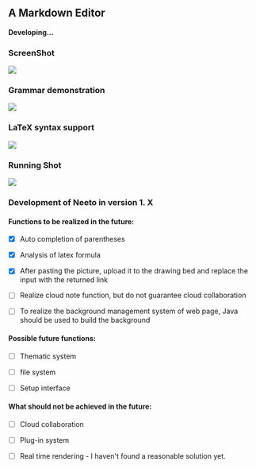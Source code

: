 ## A Markdown Editor

**Developing...**

### ScreenShot

<img src="https://img.tanknee.cn/blogpicbed/2020/01/202001103a1ef34bc448f.png"/>

### Grammar demonstration

<img src="https://img.tanknee.cn/blogpicbed/2020/01/202001101a30d18c5aba9.png"/>

### LaTeX syntax support

<img src="https://img.tanknee.cn/blogpicbed/2020/01/202001102b462e1b49196.png"/>

### Running Shot

<img src="https://img.tanknee.cn/blogpicbed/2020/01/202001166f58171ef1c23.gif"/>

### Development of Neeto in version 1. X

#### Functions to be realized in the future:

- [x] Auto completion of parentheses

- [x] Analysis of latex formula

- [x] After pasting the picture, upload it to the drawing bed and replace the input with the returned link

- [ ] Realize cloud note function, but do not guarantee cloud collaboration

- [ ] To realize the background management system of web page, Java should be used to build the background

#### Possible future functions:

- [ ] Thematic system

- [ ] file system

- [ ] Setup interface

#### What should not be achieved in the future:

- [ ] Cloud collaboration

- [ ] Plug-in system

- [ ] Real time rendering - I haven't found a reasonable solution yet.
